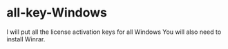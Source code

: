 # all-key-Windows
I will put all the license activation keys for all Windows You will also need to install Winrar.
